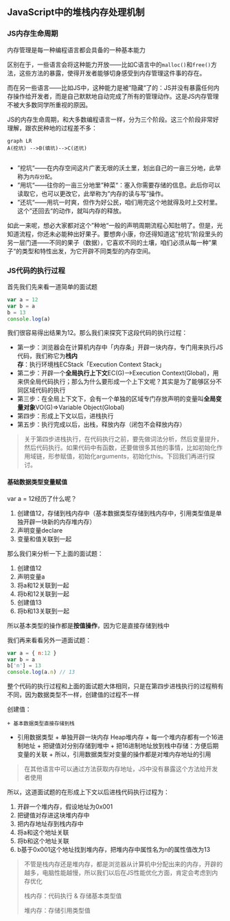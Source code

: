 ## JavaScript中的堆栈内存处理机制

### JS内存生命周期

内存管理是每一种编程语言都会具备的一种基本能力

区别在于，一些语言会将这种能力开放——比如C语言中的`malloc()`和`free()`方法，这些方法的暴露，使得开发者能够切身感受到内存管理这件事的存在。

而在另一些语言——比如JS中，这种能力是被“隐藏“了的：JS并没有暴露任何内存操作给开发者，而是自己默默地自动完成了所有的管理动作。这是JS内存管理不被大多数同学所重视的原因。

JS的内存生命周期，和大多数编程语言一样，分为三个阶段。这三个阶段非常好理解，跟农民种地的过程差不多：

```mermaid
graph LR
A(挖坑) -->B(填坑)-->C(还坑)
 
```

- ”挖坑“——在内存空间这片广袤无垠的沃土里，划出自己的一亩三分地，此举称为`内存分配`。
- ”用坑“——往你的一亩三分地里”种菜“：塞入你需要存储的信息。此后你可以读取它，也可以更改它，此举称为”内存的读与写“操作。
- ”还坑“——用坑一时爽，但作为好公民，咱们用完这个地就得及时上交村里。这个”还回去“的动作，就叫内存的释放。

如此一来呢，想必大家都对这个”种地“一般的声明周期流程心知肚明了。但是，光知道流程，你还未必能种出好果子。要想奔小康，你还得知道这”挖坑“阶段里头的另一层门道——不同的果子（数据），它喜欢不同的土壤，咱们必须从每一种”果子“的类型和特性出发，为它开辟不同类型的内存空间。



### JS代码的执行过程

首先我们先来看一道简单的面试题

```javascript
var a = 12
var b = a
b = 13
console.log(a)
```

我们很容易得出结果为12。那么我们来探究下这段代码的执行过程：

- 第一步：浏览器会在计算机内存中「内存条」开辟一块内存，专门用来执行JS代码，我们称它为**栈内存**：执行环境栈ECStack「Execution Context Stack」
- 第二步：开辟一个**全局执行上下文**EC(G)-->Execution Context(Global)，用来供全局代码执行；那么为什么要形成一个上下文呢？其实是为了能够区分不同区域代码的执行
- 第三步：在全局上下文下，会有一个单独的区域专门存放声明的变量叫**全局变量对象**VO(G)=>Variable Object(Global)
- 第四步：形成上下文以后，进栈执行
- 第五步：执行完成以后，出栈，释放内存（闭包不会释放内存）

> 关于第四步进栈执行，在代码执行之前，要先做词法分析，然后变量提升，然后代码执行。如果代码中有函数，还要做很多其他的事情，比如初始化作用域链，形参赋值，初始化arguments，初始化this。下回我们再进行探讨。



#### 基础数据类型变量赋值

var a = 12经历了什么呢？

1. 创建值12，存储到栈内存中（基本数据类型存储到栈内存中，引用类型值是单独开辟一块新的内存堆内存）
2. 声明变量declare
3. 变量和值关联到一起

那么我们来分析一下上面的面试题：

1. 创建值12
2. 声明变量a
3. 将a和12关联到一起
4. 将b和12关联到一起
5. 创建值13
6. 将b和13关联到一起

所以基本类型的操作都是**按值操作**，因为它是直接存储到栈中



我们再来看看另外一道面试题：

```javascript
var a = { n:12 }
var b = a
b['n'] = 13
console.log(a.n) // 13
```

整个代码的执行过程和上面的面试题大体相同，只是在第四步进栈执行的过程稍有不同，因为数据类型不一样，创建值的过程不一样

创建值：

	+ 基本数据类型直接存储到栈
 + 引用数据类型
    	+ 单独开辟一块内存 Heap堆内存
    	+ 每一个堆内存都有一个16进制地址
    	+ 把键值对分别存储到堆中
    	+ 把16进制地址放到栈中存储：方便后期变量的关联
    	+ 所以，引用数据类型对变量的操作都是对堆内存地址的引用

> 在其他语言中可以通过方法获取内存地址，JS中没有暴露这个方法给开发者使用



所以，这道面试题的在形成上下文以后进栈代码执行过程为：

1. 开辟一个堆内存，假设地址为0x001
2. 把键值对存进这块堆内存中
3. 把内存地址存到栈内存中
4. 将a和这个地址关联
5. 将b和这个地址关联
6. b基于0x001这个地址找到堆内存，把堆内存中属性名为n的属性值改为13



> 不管是栈内存还是堆内存，都是浏览器从计算机中分配出来的内存，开辟的越多，电脑性能越慢，所以我们以后在JS性能优化方面，肯定会考虑到内存优化
>
> 栈内存：代码执行 & 存储基本类型值
>
> 堆内存：存储引用类型值
